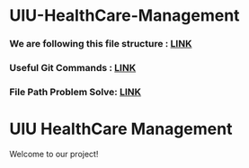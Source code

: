 # UIU-HealthCare-Management

### We are following this file structure : [LINK](https://github.com/TashinParvez/UIU-HealthCare-Management/blob/main/structure.md?plain=1)

### Useful Git Commands : [LINK](https://github.com/TashinParvez/UIU-HealthCare-Management/blob/main/gitCommand.md)

### File Path Problem Solve: [LINK](https://github.com/TashinParvez/UIU-Web-Programming/blob/main/Others/FilePath.md)

# UIU HealthCare Management

Welcome to our project!

<!-- CONTRIBUTORS_START -->
<!-- CONTRIBUTORS_END -->
